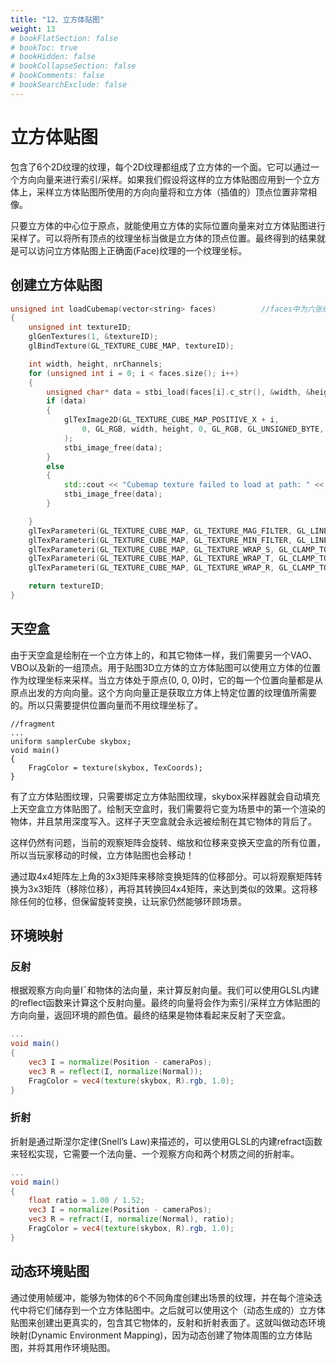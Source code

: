 ```yaml
---
title: "12、立方体贴图"
weight: 13
# bookFlatSection: false
# bookToc: true
# bookHidden: false
# bookCollapseSection: false
# bookComments: false
# bookSearchExclude: false
---
```


# 立方体贴图
包含了6个2D纹理的纹理，每个2D纹理都组成了立方体的一个面。它可以通过一个方向向量来进行索引/采样。如果我们假设将这样的立方体贴图应用到一个立方体上，采样立方体贴图所使用的方向向量将和立方体（插值的）顶点位置非常相像。

只要立方体的中心位于原点，就能使用立方体的实际位置向量来对立方体贴图进行采样了。可以将所有顶点的纹理坐标当做是立方体的顶点位置。最终得到的结果就是可以访问立方体贴图上正确面(Face)纹理的一个纹理坐标。

## 创建立方体贴图
```c++
unsigned int loadCubemap(vector<string> faces)          //faces中为六张纹理路径，顺序为右左上下前后
{
    unsigned int textureID;
    glGenTextures(1, &textureID);
    glBindTexture(GL_TEXTURE_CUBE_MAP, textureID);

    int width, height, nrChannels;
    for (unsigned int i = 0; i < faces.size(); i++)
    {
        unsigned char* data = stbi_load(faces[i].c_str(), &width, &height, &nrChannels, 0);
        if (data)
        {
            glTexImage2D(GL_TEXTURE_CUBE_MAP_POSITIVE_X + i,
                0, GL_RGB, width, height, 0, GL_RGB, GL_UNSIGNED_BYTE, data
            );
            stbi_image_free(data);
        }
        else
        {
            std::cout << "Cubemap texture failed to load at path: " << faces[i] << std::endl;
            stbi_image_free(data);
        }

    }
    glTexParameteri(GL_TEXTURE_CUBE_MAP, GL_TEXTURE_MAG_FILTER, GL_LINEAR);
    glTexParameteri(GL_TEXTURE_CUBE_MAP, GL_TEXTURE_MIN_FILTER, GL_LINEAR);
    glTexParameteri(GL_TEXTURE_CUBE_MAP, GL_TEXTURE_WRAP_S, GL_CLAMP_TO_EDGE);
    glTexParameteri(GL_TEXTURE_CUBE_MAP, GL_TEXTURE_WRAP_T, GL_CLAMP_TO_EDGE);
    glTexParameteri(GL_TEXTURE_CUBE_MAP, GL_TEXTURE_WRAP_R, GL_CLAMP_TO_EDGE);

    return textureID;
}
```

## 天空盒
由于天空盒是绘制在一个立方体上的，和其它物体一样，我们需要另一个VAO、VBO以及新的一组顶点。用于贴图3D立方体的立方体贴图可以使用立方体的位置作为纹理坐标来采样。当立方体处于原点(0, 0, 0)时，它的每一个位置向量都是从原点出发的方向向量。这个方向向量正是获取立方体上特定位置的纹理值所需要的。所以只需要提供位置向量而不用纹理坐标了。
```
//fragment
...
uniform samplerCube skybox;
void main()
{    
    FragColor = texture(skybox, TexCoords);
}
```
有了立方体贴图纹理，只需要绑定立方体贴图纹理，skybox采样器就会自动填充上天空盒立方体贴图了。绘制天空盒时，我们需要将它变为场景中的第一个渲染的物体，并且禁用深度写入。这样子天空盒就会永远被绘制在其它物体的背后了。

这样仍然有问题，当前的观察矩阵会旋转、缩放和位移来变换天空盒的所有位置，所以当玩家移动的时候，立方体贴图也会移动！

通过取4x4矩阵左上角的3x3矩阵来移除变换矩阵的位移部分。可以将观察矩阵转换为3x3矩阵（移除位移），再将其转换回4x4矩阵，来达到类似的效果。这将移除任何的位移，但保留旋转变换，让玩家仍然能够环顾场景。


## 环境映射
### 反射
根据观察方向向量I¯和物体的法向量，来计算反射向量。我们可以使用GLSL内建的reflect函数来计算这个反射向量。最终的向量将会作为索引/采样立方体贴图的方向向量，返回环境的颜色值。最终的结果是物体看起来反射了天空盒。
```glsl
...
void main()
{             
    vec3 I = normalize(Position - cameraPos);
    vec3 R = reflect(I, normalize(Normal));
    FragColor = vec4(texture(skybox, R).rgb, 1.0);
}
```

### 折射
折射是通过斯涅尔定律(Snell’s Law)来描述的，可以使用GLSL的内建refract函数来轻松实现，它需要一个法向量、一个观察方向和两个材质之间的折射率。
```glsl
...
void main()
{             
    float ratio = 1.00 / 1.52;
    vec3 I = normalize(Position - cameraPos);
    vec3 R = refract(I, normalize(Normal), ratio);
    FragColor = vec4(texture(skybox, R).rgb, 1.0);
}
```

## 动态环境贴图
通过使用帧缓冲，能够为物体的6个不同角度创建出场景的纹理，并在每个渲染迭代中将它们储存到一个立方体贴图中。之后就可以使用这个（动态生成的）立方体贴图来创建出更真实的，包含其它物体的，反射和折射表面了。这就叫做动态环境映射(Dynamic Environment Mapping)，因为动态创建了物体周围的立方体贴图，并将其用作环境贴图。